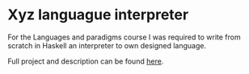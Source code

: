 # Xyz languague interpreter

For the Languages and paradigms course I was required to write from scratch in Haskell an interpreter to own designed language.

Full project and description can be found [here]([https://github.com/Sobczakus1658](https://github.com/mocar27/xyz-interpreter)).
